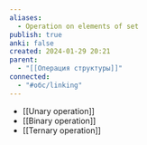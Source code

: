 ```yaml
---
aliases:
  - Operation on elements of set
publish: true
anki: false
created: 2024-01-29 20:21
parent:
  - "[[Операция структуры]]"
connected:
  - "#обс/linking"
---
```


- [[Unary operation]]
- [[Binary operation]]
- [[Ternary operation]]













